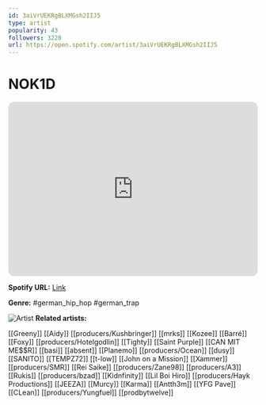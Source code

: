 ```yaml
---
id: 3aiVrUEKRgBLXMGsh2IIJ5
type: artist
popularity: 43
followers: 3220
url: https://open.spotify.com/artist/3aiVrUEKRgBLXMGsh2IIJ5
---
```

# NOK1D

<iframe style="border-radius:12px" src="https://open.spotify.com/embed/artist/3aiVrUEKRgBLXMGsh2IIJ5" width="100%" height="352" frameBorder="0" allowfullscreen="" allow="autoplay; clipboard-write; encrypted-media; fullscreen; picture-in-picture" loading="lazy"></iframe>

**Spotify URL:** [Link](https://open.spotify.com/artist/3aiVrUEKRgBLXMGsh2IIJ5)

**Genre:**  #german_hip_hop #german_trap

![Artist](https://i.scdn.co/image/ab6761610000e5eba15933c2b8150642be350ab7)
**Related artists:**

[[Greeny]]
[[Aidy]]
[[producers/Kushbringer]]
[[mrks]]
[[Kozee]]
[[Barré]]
[[Foxy]]
[[producers/Hotelgodlin]]
[[Tighty]]
[[Saint Purple]]
[[CAN MIT ME$$R]]
[[basi]]
[[absent]]
[[Planemo]]
[[producers/Ocean]]
[[dusy]]
[[SANITO]]
[[TEMPZ72]]
[[t-low]]
[[John on a Mission]]
[[Xammer]]
[[producers/SMR]]
[[Rei Saike]]
[[producers/Zane98]]
[[producers/A3]]
[[Rukis]]
[[producers/bzad]]
[[Kidnfinity]]
[[Lil Boi Hiro]]
[[producers/Hayk Productions]]
[[JEEZA]]
[[Murcy]]
[[Karma]]
[[Antth3m]]
[[YFG Pave]]
[[CLean]]
[[producers/Yungfuel]]
[[prodbytwelve]]
